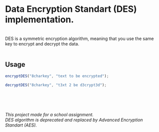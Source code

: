 <h1>Data Encryption Standart (DES) implementation.</h1>
<br/>
DES is a symmetric encryption algorithm, meaning that you use the same key to encrypt and decrypt the data.
</br>
<br/>
<h2>Usage</h2>

```javascript encryption
encryptDES("8charkey", "text to be encrypted");
```
```javascript decryption
decryptDES("8charkey", "t3xt 2 be d3crypt3d");
```


<br/>
<br/>
<br/>

*This project made for a school assignment.*
<br/>
*DES algorithm is deprecated and replaced by Advanced Encryption Standart (AES).*
